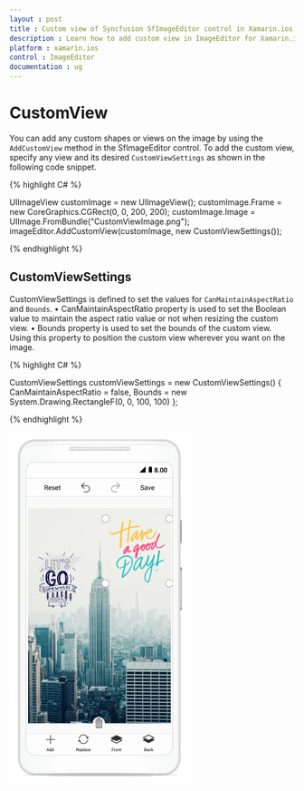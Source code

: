 ```yaml
---
layout : post
title : Custom view of Syncfusion SfImageEditor control in Xamarin.ios
description : Learn how to add custom view in ImageEditor for Xamarin.ios
platform : xamarin.ios
control : ImageEditor
documentation : ug
---
```


# CustomView

You can add any custom shapes or views on the image by using the `AddCustomView` method in the SfImageEditor control. To add the custom view, specify any view and its desired `CustomViewSettings` as shown in the following code snippet.

{% highlight C# %}

UIImageView customImage = new UIImageView();
customImage.Frame = new CoreGraphics.CGRect(0, 0, 200, 200);
customImage.Image = UIImage.FromBundle("CustomViewImage.png");
imageEditor.AddCustomView(customImage, new CustomViewSettings());
  
{% endhighlight %}

## CustomViewSettings

CustomViewSettings is defined to set the values for `CanMaintainAspectRatio` and `Bounds`.
•	CanMaintainAspectRatio property is used to set the Boolean value to maintain the aspect ratio value or not when resizing the custom view.
•	Bounds property is used to set the bounds of the custom view. Using this property to position the custom view wherever you want on the image.

{% highlight C# %}

CustomViewSettings customViewSettings = new CustomViewSettings()
{
    CanMaintainAspectRatio = false,
    Bounds = new System.Drawing.RectangleF(0, 0, 100, 100)
};

{% endhighlight %}

![SfImageEditor](ImageEditor_images/CustomView.png)

